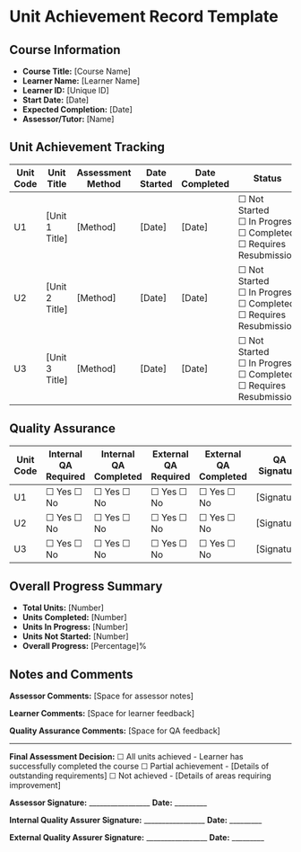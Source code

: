 # Unit Achievement Record Template

## Course Information
- **Course Title:** [Course Name]
- **Learner Name:** [Learner Name]
- **Learner ID:** [Unique ID]
- **Start Date:** [Date]
- **Expected Completion:** [Date]
- **Assessor/Tutor:** [Name]

## Unit Achievement Tracking

| Unit Code | Unit Title | Assessment Method | Date Started | Date Completed | Status | Assessor Signature | Date |
|-----------|------------|-------------------|--------------|----------------|--------|-------------------|------|
| U1 | [Unit 1 Title] | [Method] | [Date] | [Date] | ☐ Not Started<br>☐ In Progress<br>☐ Completed<br>☐ Requires Resubmission | [Signature] | [Date] |
| U2 | [Unit 2 Title] | [Method] | [Date] | [Date] | ☐ Not Started<br>☐ In Progress<br>☐ Completed<br>☐ Requires Resubmission | [Signature] | [Date] |
| U3 | [Unit 3 Title] | [Method] | [Date] | [Date] | ☐ Not Started<br>☐ In Progress<br>☐ Completed<br>☐ Requires Resubmission | [Signature] | [Date] |

## Quality Assurance

| Unit Code | Internal QA Required | Internal QA Completed | External QA Required | External QA Completed | QA Signature | Date |
|-----------|---------------------|----------------------|---------------------|----------------------|--------------|------|
| U1 | ☐ Yes ☐ No | ☐ Yes ☐ No | ☐ Yes ☐ No | ☐ Yes ☐ No | [Signature] | [Date] |
| U2 | ☐ Yes ☐ No | ☐ Yes ☐ No | ☐ Yes ☐ No | ☐ Yes ☐ No | [Signature] | [Date] |
| U3 | ☐ Yes ☐ No | ☐ Yes ☐ No | ☐ Yes ☐ No | ☐ Yes ☐ No | [Signature] | [Date] |

## Overall Progress Summary

- **Total Units:** [Number]
- **Units Completed:** [Number]
- **Units In Progress:** [Number]
- **Units Not Started:** [Number]
- **Overall Progress:** [Percentage]%

## Notes and Comments

**Assessor Comments:**
[Space for assessor notes]

**Learner Comments:**
[Space for learner feedback]

**Quality Assurance Comments:**
[Space for QA feedback]

---

**Final Assessment Decision:**
☐ All units achieved - Learner has successfully completed the course
☐ Partial achievement - [Details of outstanding requirements]
☐ Not achieved - [Details of areas requiring improvement]

**Assessor Signature:** _________________ **Date:** _________

**Internal Quality Assurer Signature:** _________________ **Date:** _________

**External Quality Assurer Signature:** _________________ **Date:** _________
